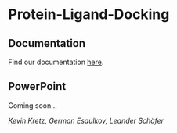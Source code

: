 # Protein-Ligand-Docking

## Documentation
Find our documentation [here](https://github.com/theKevinKretz/Protein-Ligand-Docking/blob/3cf7604d391a754cdbced6105b084d7a1b538a04/out/Jugend%20forscht%202022%20-%20Protein-Liganden-Docking%20-%20Schriftliche%20Arbeit%20-%20Kevin%20Kretz,%20German%20Esaulkov,%20Leander%20Sch%C3%A4fer.pdf).

## PowerPoint
Coming soon...

_Kevin Kretz, German Esaulkov, Leander Schäfer_
